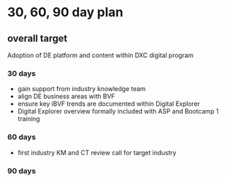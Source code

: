 # 30, 60, 90 day plan

## overall target

Adoption of DE platform and content within DXC digital program


### 30 days

- gain support from industry knowledge team
- align DE business areas with BVF
- ensure key iBVF trends are documented within Digital Explorer
- Digital Explorer overview formally included with ASP and Bootcamp 1 training

### 60 days

- first industry KM and CT review call for target industry


### 90 days



